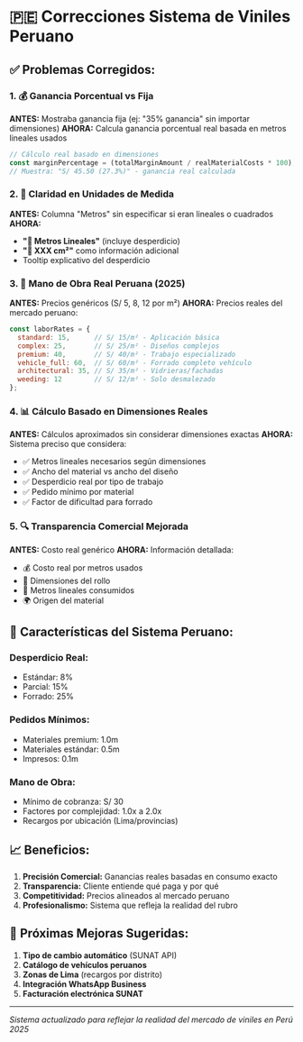 # 🇵🇪 Correcciones Sistema de Viniles Peruano

## ✅ **Problemas Corregidos:**

### 1. **💰 Ganancia Porcentual vs Fija**
**ANTES:** Mostraba ganancia fija (ej: "35% ganancia" sin importar dimensiones)
**AHORA:** Calcula ganancia porcentual real basada en metros lineales usados

```javascript
// Cálculo real basado en dimensiones
const marginPercentage = (totalMarginAmount / realMaterialCosts * 100);
// Muestra: "S/ 45.50 (27.3%)" - ganancia real calculada
```

### 2. **📏 Claridad en Unidades de Medida**
**ANTES:** Columna "Metros" sin especificar si eran lineales o cuadrados
**AHORA:** 
- **"📏 Metros Lineales"** (incluye desperdicio)
- **"📐 XXX cm²"** como información adicional
- Tooltip explicativo del desperdicio

### 3. **🔧 Mano de Obra Real Peruana (2025)**
**ANTES:** Precios genéricos (S/ 5, 8, 12 por m²)
**AHORA:** Precios reales del mercado peruano:

```javascript
const laborRates = {
  standard: 15,      // S/ 15/m² - Aplicación básica
  complex: 25,       // S/ 25/m² - Diseños complejos  
  premium: 40,       // S/ 40/m² - Trabajo especializado
  vehicle_full: 60,  // S/ 60/m² - Forrado completo vehículo
  architectural: 35, // S/ 35/m² - Vidrieras/fachadas
  weeding: 12        // S/ 12/m² - Solo desmalezado
};
```

### 4. **📊 Cálculo Basado en Dimensiones Reales**
**ANTES:** Cálculos aproximados sin considerar dimensiones exactas
**AHORA:** Sistema preciso que considera:

- ✅ Metros lineales necesarios según dimensiones
- ✅ Ancho del material vs ancho del diseño
- ✅ Desperdicio real por tipo de trabajo
- ✅ Pedido mínimo por material
- ✅ Factor de dificultad para forrado

### 5. **🔍 Transparencia Comercial Mejorada**
**ANTES:** Costo real genérico
**AHORA:** Información detallada:
- 💰 Costo real por metros usados
- 📏 Dimensiones del rollo
- 📐 Metros lineales consumidos
- 🌍 Origen del material

## 🎯 **Características del Sistema Peruano:**

### **Desperdicio Real:**
- Estándar: 8%
- Parcial: 15% 
- Forrado: 25%

### **Pedidos Mínimos:**
- Materiales premium: 1.0m
- Materiales estándar: 0.5m
- Impresos: 0.1m

### **Mano de Obra:**
- Mínimo de cobranza: S/ 30
- Factores por complejidad: 1.0x a 2.0x
- Recargos por ubicación (Lima/provincias)

## 📈 **Beneficios:**

1. **Precisión Comercial:** Ganancias reales basadas en consumo exacto
2. **Transparencia:** Cliente entiende qué paga y por qué
3. **Competitividad:** Precios alineados al mercado peruano
4. **Profesionalismo:** Sistema que refleja la realidad del rubro

## 🔄 **Próximas Mejoras Sugeridas:**

1. **Tipo de cambio automático** (SUNAT API)
2. **Catálogo de vehículos peruanos** 
3. **Zonas de Lima** (recargos por distrito)
4. **Integración WhatsApp Business**
5. **Facturación electrónica SUNAT**

---
*Sistema actualizado para reflejar la realidad del mercado de viniles en Perú 2025*